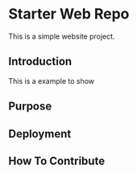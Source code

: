 # Starter Web Repo

This is a simple website project.

## Introduction

This is a example to show

## Purpose

## Deployment

## How To Contribute
